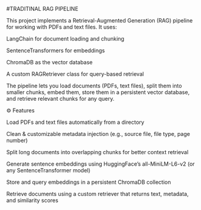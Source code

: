 #TRADITINAL RAG PIPELINE 

This project implements a Retrieval-Augmented Generation (RAG) pipeline for working with PDFs and text files. It uses:

LangChain for document loading and chunking

SentenceTransformers for embeddings

ChromaDB as the vector database

A custom RAGRetriever class for query-based retrieval

The pipeline lets you load documents (PDFs, text files), split them into smaller chunks, embed them, store them in a persistent vector database, and retrieve relevant chunks for any query.

⚙️ Features

Load PDFs and text files automatically from a directory

Clean & customizable metadata injection (e.g., source file, file type, page number)

Split long documents into overlapping chunks for better context retrieval

Generate sentence embeddings using HuggingFace’s all-MiniLM-L6-v2 (or any SentenceTransformer model)

Store and query embeddings in a persistent ChromaDB collection

Retrieve documents using a custom retriever that returns text, metadata, and similarity scores
